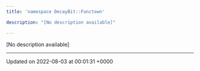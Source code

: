 ```yaml
---
title: 'namespace DecayBit::Functown'

description: "[No description available]"

---
```







[No description available]






-------------------------------

Updated on 2022-08-03 at 00:01:31 +0000